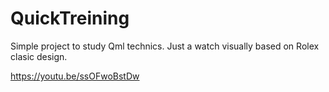 # QuickTreining
Simple project to study Qml technics.
Just a watch visually based on Rolex clasic design.

https://youtu.be/ssOFwoBstDw
